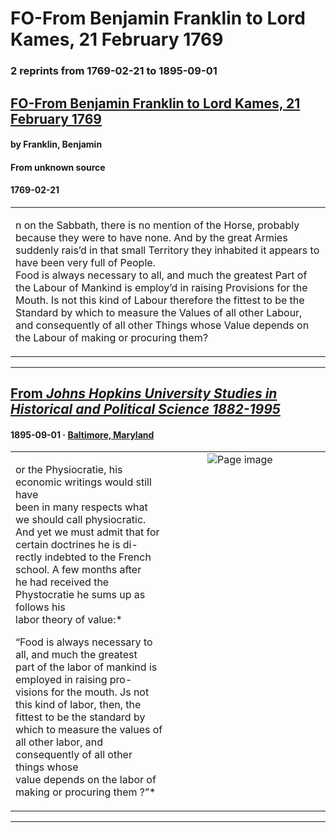 
# FO-From Benjamin Franklin to Lord Kames, 21 February 1769

### 2 reprints from 1769-02-21 to 1895-09-01

## [FO-From Benjamin Franklin to Lord Kames, 21 February 1769](https://founders.archives.gov/documents/Franklin/01-16-02-0028)

#### by Franklin, Benjamin

#### From unknown source

#### 1769-02-21

<table style="width: 100%;"><tr><td style="width: 50%">

n on the Sabbath, there is no mention of the Horse, probably because they were to have none. And by the great Armies suddenly rais’d in that small Territory they inhabited it appears to have been very full of People.  
Food is always necessary to all, and much the greatest Part of the Labour of Mankind is employ’d in raising Provisions for the Mouth. Is not this kind of Labour therefore the fittest to be the Standard by which to measure the Values of all other Labour, and consequently of all other Things whose Value depends on the Labour of making or procuring them?
</td></tr></table>

---

## [From _Johns Hopkins University Studies in Historical and Political Science 1882-1995_](https://archive.org/details/sim_johns-hopkins-university-historical-political-science_1895-09_13_9/page/n29/mode/1up?view=theater)

#### 1895-09-01 &middot; [Baltimore, Maryland](http://dbpedia.org/resource/Baltimore)

<table style="width: 100%;"><tr><td style="width: 50%">

  
  
or the Physiocratie, his economic writings would still have  
been in many respects what we should call physiocratic.  
And yet we must admit that for certain doctrines he is di-  
rectly indebted to the French school. A few months after  
he had received the Phystocratie he sums up as follows his  
labor theory of value:*  
  
“Food is always necessary to all, and much the greatest  
part of the labor of mankind is employed in raising pro-  
visions for the mouth. Js not this kind of labor, then, the  
fittest to be the standard by which to measure the values of  
all other labor, and consequently of all other things whose  
value depends on the labor of making or procuring them ?”*
</td><td style="width: 50%; max-height: 75%; margin: auto; display: block;">
<img alt="Page image" src="https://iiif.archive.org/iiif/sim_johns-hopkins-university-historical-political-science_1895-09_13_9&#0036;29/pct:23.630137,15.879953,63.845401,20.221445/600,/0/default.jpg"/>
</td>
</tr></table>

---

